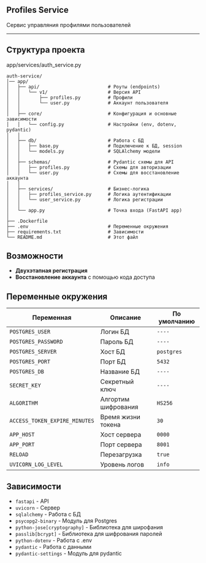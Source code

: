 ## Profiles Service

Сервис управляния профилями пользователей

---

## Структура проекта
app/services/auth_service.py
```
auth-service/
│── app/
│   ├── api/                         # Роуты (endpoints)
│   │   └── v1/                      # Версия API
│   │       ├── profiles.py          # Профили
│   │       └── user.py              # Аккаунт пользователя
│   │
│   ├── core/                        # Конфигурация и основные зависимости
│   │   └── config.py                # Настройки (env, dotenv, pydantic)
│   │
│   ├── db/                          # Работа с БД
│   │   ├── base.py                  # Подключение к БД, session
│   │   └── models.py                # SQLAlchemy модели
│   │
│   ├── schemas/                     # Pydantic схемы для API
│   │   ├── profiles.py              # Схемы для авторизации
│   │   └── user.py                  # Схемы для восстановление аккаунта
│   │
│   ├── services/                    # Бизнес-логика
│   │   ├── profiles_service.py      # Логика аутентификации
│   │   └── user_service.py          # Логика регистрации
│   │
│   └── app.py                       # Точка входа (FastAPI app)
│
├── .Dockerfile
├── .env                             # Переменные окружения
├── requirements.txt                 # Зависимости
└── README.md                        # Этот файл

```

## Возможности

- **Двухэтапная регистрация**
- **Восстановление аккаунта** с помощью кода доступа

## Переменные окружения

| Переменная                     | Описание            | По умолчанию   |
|--------------------------------|---------------------|----------------|
| `POSTGRES_USER`                | Логин БД            | `----`         |
| `POSTGRES_PASSWORD`            | Пароль БД           | `----`         |
| `POSTGRES_SERVER`              | Хост БД             | `postgres`     |
| `POSTGRES_PORT`                | Порт БД             | `5432`         |
| `POSTGRES_DB`                  | Название БД         | `----`         |
| `SECRET_KEY`                   | Секретный ключ      | `----`         |
| `ALGORITHM`                    | Алгортим шифрования | `HS256`        |
| `ACCESS_TOKEN_EXPIRE_MINUTES`  | Время жизни токена  | `30`           |
| `APP_HOST`                     | Хост сервера        | `0000`         |
| `APP_PORT`                     | Порт сервера        | `8001`         |
| `RELOAD`                       | Перезагрузка        | `true`         |
| `UVICORN_LOG_LEVEL`            | Уровень логов       | `info`         |


## Зависимости

- `fastapi` - API
- `uvicorn` - Сервер
- `sqlalchemy` - Работа с БД
- `psycopg2-binary` - Модуль для Postgres
- `python-jose[cryptography]` - Библиотека для широфания
- `passlib[bcrypt]` - Библиотека для шифрования паролей
- `python-dotenv` - Работа с .env
- `pydantic` - Работа с данными
- `pydantic-settings` - Модуль для pydantic